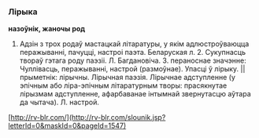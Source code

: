 ### Лірыка
**назоўнік, жаночы род**

1. Адзін з трох родаў мастацкай літаратуры, у якім адлюстроўваюцца перажыванні, пачуцці, настроі паэта. Беларуская л. 2. Сукупнасць твораў гэтага роду паэзіі. Л. Багдановіча. 3. пераноснае значэнне: Чуллівасць, перажыванні, настрой (размоўнае). Упасці ў лірыку. || прыметнік: лірычны. Лірычная паэзія. Лірычнае адступленне (у эпічным або ліра-эпічным літаратурным творы: прасякнутае лірызмам адступленне, афарбаванае інтымнай звернутасцю аўтара да чытача). Л. настрой.

<a rel="author">[http://rv-blr.com/](http://rv-blr.com/slounik.jsp?letterId=0&maskId=0&pageId=1547)</a>
